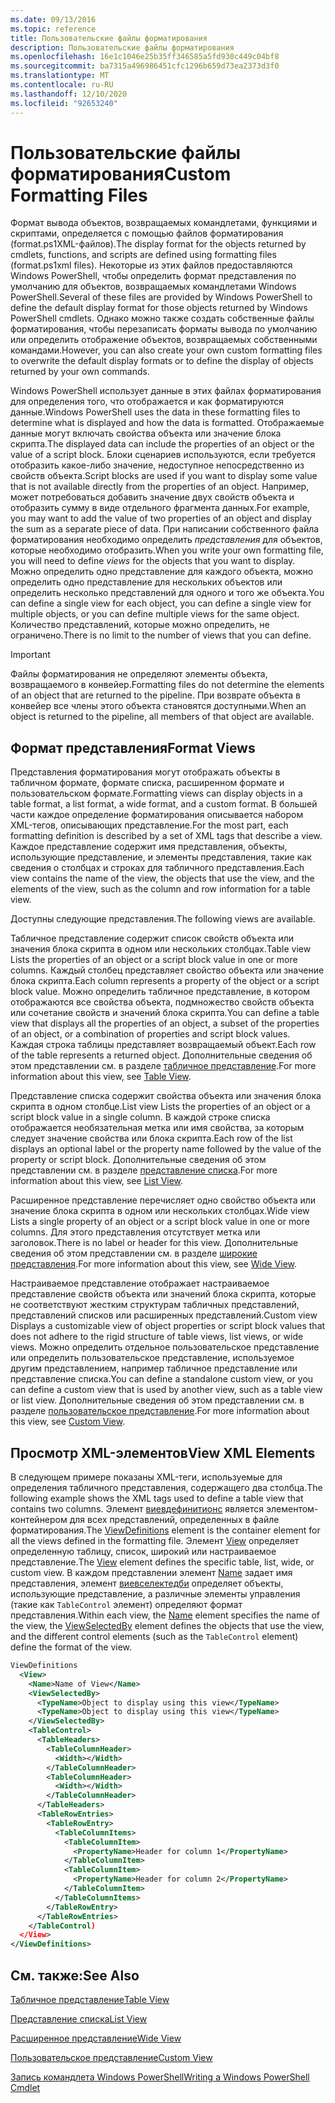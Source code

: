 ```yaml
---
ms.date: 09/13/2016
ms.topic: reference
title: Пользовательские файлы форматирования
description: Пользовательские файлы форматирования
ms.openlocfilehash: 16e1c1046e25b35ff346585a5fd930c449c04bf8
ms.sourcegitcommit: ba7315a496986451cfc1296b659d73ea2373d3f0
ms.translationtype: MT
ms.contentlocale: ru-RU
ms.lasthandoff: 12/10/2020
ms.locfileid: "92653240"
---
```

# <a name="custom-formatting-files"></a><span data-ttu-id="8706b-103">Пользовательские файлы форматирования</span><span class="sxs-lookup"><span data-stu-id="8706b-103">Custom Formatting Files</span></span>

<span data-ttu-id="8706b-104">Формат вывода объектов, возвращаемых командлетами, функциями и скриптами, определяется с помощью файлов форматирования (format.ps1XML-файлов).</span><span class="sxs-lookup"><span data-stu-id="8706b-104">The display format for the objects returned by cmdlets, functions, and scripts are defined using formatting files (format.ps1xml files).</span></span> <span data-ttu-id="8706b-105">Некоторые из этих файлов предоставляются Windows PowerShell, чтобы определить формат представления по умолчанию для объектов, возвращаемых командлетами Windows PowerShell.</span><span class="sxs-lookup"><span data-stu-id="8706b-105">Several of these files are provided by Windows PowerShell to define the default display format for those objects returned by Windows PowerShell cmdlets.</span></span> <span data-ttu-id="8706b-106">Однако можно также создать собственные файлы форматирования, чтобы перезаписать форматы вывода по умолчанию или определить отображение объектов, возвращаемых собственными командами.</span><span class="sxs-lookup"><span data-stu-id="8706b-106">However, you can also create your own custom formatting files to overwrite the default display formats or to define the display of objects returned by your own commands.</span></span>

<span data-ttu-id="8706b-107">Windows PowerShell использует данные в этих файлах форматирования для определения того, что отображается и как форматируются данные.</span><span class="sxs-lookup"><span data-stu-id="8706b-107">Windows PowerShell uses the data in these formatting files to determine what is displayed and how the data is formatted.</span></span> <span data-ttu-id="8706b-108">Отображаемые данные могут включать свойства объекта или значение блока скрипта.</span><span class="sxs-lookup"><span data-stu-id="8706b-108">The displayed data can include the properties of an object or the value of a script block.</span></span>  <span data-ttu-id="8706b-109">Блоки сценариев используются, если требуется отобразить какое-либо значение, недоступное непосредственно из свойств объекта.</span><span class="sxs-lookup"><span data-stu-id="8706b-109">Script blocks are used if you want to display some value that is not available directly from the properties of an object.</span></span> <span data-ttu-id="8706b-110">Например, может потребоваться добавить значение двух свойств объекта и отобразить сумму в виде отдельного фрагмента данных.</span><span class="sxs-lookup"><span data-stu-id="8706b-110">For example, you may want to add the value of two properties of an object and display the sum as a separate piece of data.</span></span> <span data-ttu-id="8706b-111">При написании собственного файла форматирования необходимо определить *представления* для объектов, которые необходимо отобразить.</span><span class="sxs-lookup"><span data-stu-id="8706b-111">When you write your own formatting file, you will need to define *views* for the objects that you want to display.</span></span> <span data-ttu-id="8706b-112">Можно определить одно представление для каждого объекта, можно определить одно представление для нескольких объектов или определить несколько представлений для одного и того же объекта.</span><span class="sxs-lookup"><span data-stu-id="8706b-112">You can define a single view for each object, you can define a single view for multiple objects, or you can define multiple views for the same object.</span></span> <span data-ttu-id="8706b-113">Количество представлений, которые можно определить, не ограничено.</span><span class="sxs-lookup"><span data-stu-id="8706b-113">There is no limit to the number of views that you can define.</span></span>

> [!IMPORTANT]
> <span data-ttu-id="8706b-114">Файлы форматирования не определяют элементы объекта, возвращаемого в конвейер.</span><span class="sxs-lookup"><span data-stu-id="8706b-114">Formatting files do not determine the elements of an object that are returned to the pipeline.</span></span> <span data-ttu-id="8706b-115">При возврате объекта в конвейер все члены этого объекта становятся доступными.</span><span class="sxs-lookup"><span data-stu-id="8706b-115">When an object is returned to the pipeline, all members of that object are available.</span></span>

## <a name="format-views"></a><span data-ttu-id="8706b-116">Формат представления</span><span class="sxs-lookup"><span data-stu-id="8706b-116">Format Views</span></span>

<span data-ttu-id="8706b-117">Представления форматирования могут отображать объекты в табличном формате, формате списка, расширенном формате и пользовательском формате.</span><span class="sxs-lookup"><span data-stu-id="8706b-117">Formatting views can display objects in a table format, a list format, a wide format, and a custom format.</span></span> <span data-ttu-id="8706b-118">В большей части каждое определение форматирования описывается набором XML-тегов, описывающих представление.</span><span class="sxs-lookup"><span data-stu-id="8706b-118">For the most part, each formatting definition is described by a set of XML tags that describe a view.</span></span> <span data-ttu-id="8706b-119">Каждое представление содержит имя представления, объекты, использующие представление, и элементы представления, такие как сведения о столбцах и строках для табличного представления.</span><span class="sxs-lookup"><span data-stu-id="8706b-119">Each view contains the name of the view, the objects that use the view, and the elements of the view, such as the column and row information for a table view.</span></span>

<span data-ttu-id="8706b-120">Доступны следующие представления.</span><span class="sxs-lookup"><span data-stu-id="8706b-120">The following views are available.</span></span>

<span data-ttu-id="8706b-121">Табличное представление содержит список свойств объекта или значения блока скрипта в одном или нескольких столбцах.</span><span class="sxs-lookup"><span data-stu-id="8706b-121">Table view Lists the properties of an object or a script block value in one or more columns.</span></span> <span data-ttu-id="8706b-122">Каждый столбец представляет свойство объекта или значение блока скрипта.</span><span class="sxs-lookup"><span data-stu-id="8706b-122">Each column represents a property of the object or a script block value.</span></span> <span data-ttu-id="8706b-123">Можно определить табличное представление, в котором отображаются все свойства объекта, подмножество свойств объекта или сочетание свойств и значений блока скрипта.</span><span class="sxs-lookup"><span data-stu-id="8706b-123">You can define a table view that displays all the properties of an object, a subset of the properties of an object, or a combination of properties and script block values.</span></span> <span data-ttu-id="8706b-124">Каждая строка таблицы представляет возвращаемый объект.</span><span class="sxs-lookup"><span data-stu-id="8706b-124">Each row of the table represents a returned object.</span></span> <span data-ttu-id="8706b-125">Дополнительные сведения об этом представлении см. в разделе [табличное представление](../format/creating-a-table-view.md).</span><span class="sxs-lookup"><span data-stu-id="8706b-125">For more information about this view, see [Table View](../format/creating-a-table-view.md).</span></span>

<span data-ttu-id="8706b-126">Представление списка содержит свойства объекта или значения блока скрипта в одном столбце.</span><span class="sxs-lookup"><span data-stu-id="8706b-126">List view Lists the properties of an object or a script block value in a single column.</span></span> <span data-ttu-id="8706b-127">В каждой строке списка отображается необязательная метка или имя свойства, за которым следует значение свойства или блока скрипта.</span><span class="sxs-lookup"><span data-stu-id="8706b-127">Each row of the list displays an optional label or the property name followed by the value of the property or script block.</span></span> <span data-ttu-id="8706b-128">Дополнительные сведения об этом представлении см. в разделе [представление списка](../format/creating-a-list-view.md).</span><span class="sxs-lookup"><span data-stu-id="8706b-128">For more information about this view, see [List View](../format/creating-a-list-view.md).</span></span>

<span data-ttu-id="8706b-129">Расширенное представление перечисляет одно свойство объекта или значение блока скрипта в одном или нескольких столбцах.</span><span class="sxs-lookup"><span data-stu-id="8706b-129">Wide view Lists a single property of an object or a script block value in one or more columns.</span></span> <span data-ttu-id="8706b-130">Для этого представления отсутствует метка или заголовок.</span><span class="sxs-lookup"><span data-stu-id="8706b-130">There is no label or header for this view.</span></span> <span data-ttu-id="8706b-131">Дополнительные сведения об этом представлении см. в разделе [широкие представления](../format/creating-a-wide-view.md).</span><span class="sxs-lookup"><span data-stu-id="8706b-131">For more information about this view, see [Wide View](../format/creating-a-wide-view.md).</span></span>

<span data-ttu-id="8706b-132">Настраиваемое представление отображает настраиваемое представление свойств объекта или значений блока скрипта, которые не соответствуют жестким структурам табличных представлений, представлений списков или расширенных представлений.</span><span class="sxs-lookup"><span data-stu-id="8706b-132">Custom view Displays a customizable view of object properties or script block values that does not adhere to the rigid structure of table views, list views, or wide views.</span></span> <span data-ttu-id="8706b-133">Можно определить отдельное пользовательское представление или определить пользовательское представление, используемое другим представлением, например табличное представление или представление списка.</span><span class="sxs-lookup"><span data-stu-id="8706b-133">You can define a standalone custom view, or you can define a custom view that is used by another view, such as a table view or list view.</span></span> <span data-ttu-id="8706b-134">Дополнительные сведения об этом представлении см. в разделе [пользовательское представление](../format/creating-custom-controls.md).</span><span class="sxs-lookup"><span data-stu-id="8706b-134">For more information about this view, see [Custom View](../format/creating-custom-controls.md).</span></span>

## <a name="view-xml-elements"></a><span data-ttu-id="8706b-135">Просмотр XML-элементов</span><span class="sxs-lookup"><span data-stu-id="8706b-135">View XML Elements</span></span>

<span data-ttu-id="8706b-136">В следующем примере показаны XML-теги, используемые для определения табличного представления, содержащего два столбца.</span><span class="sxs-lookup"><span data-stu-id="8706b-136">The following example shows the XML tags used to define a table view that contains two columns.</span></span> <span data-ttu-id="8706b-137">Элемент [виевдефинитионс](../format/viewdefinitions-element-format.md) является элементом-контейнером для всех представлений, определенных в файле форматирования.</span><span class="sxs-lookup"><span data-stu-id="8706b-137">The [ViewDefinitions](../format/viewdefinitions-element-format.md) element is the container element for all the views defined in the formatting file.</span></span> <span data-ttu-id="8706b-138">Элемент [View](../format/view-element-format.md) определяет определенную таблицу, список, широкий или настраиваемое представление.</span><span class="sxs-lookup"><span data-stu-id="8706b-138">The [View](../format/view-element-format.md) element defines the specific table, list, wide, or custom view.</span></span> <span data-ttu-id="8706b-139">В каждом представлении элемент [Name](../format/name-element-for-view-format.md) задает имя представления, элемент [виевселектедби](../format/viewselectedby-element-format.md) определяет объекты, использующие представление, а различные элементы управления (такие как `TableControl` элемент) определяют формат представления.</span><span class="sxs-lookup"><span data-stu-id="8706b-139">Within each view, the [Name](../format/name-element-for-view-format.md) element specifies the name of the view, the [ViewSelectedBy](../format/viewselectedby-element-format.md) element defines the objects that use the view, and the different control elements (such as the `TableControl` element) define the format of the view.</span></span>

```xml
ViewDefinitions
  <View>
    <Name>Name of View</Name>
    <ViewSelectedBy>
      <TypeName>Object to display using this view</TypeName>
      <TypeName>Object to display using this view</TypeName>
    </ViewSelectedBy>
    <TableControl>
      <TableHeaders>
        <TableColumnHeader>
          <Width></Width>
        </TableColumnHeader>
        <TableColumnHeader>
          <Width></Width>
        </TableColumnHeader>
      </TableHeaders>
      <TableRowEntries>
        <TableRowEntry>
          <TableColumnItems>
            <TableColumnItem>
              <PropertyName>Header for column 1</PropertyName>
            </TableColumnItem>
            <TableColumnItem>
              <PropertyName>Header for column 2</PropertyName>
            </TableColumnItem>
          </TableColumnItems>
        </TableRowEntry>
      </TableRowEntries>
    </TableControl)
  </View>
</ViewDefinitions>

```

## <a name="see-also"></a><span data-ttu-id="8706b-140">См. также:</span><span class="sxs-lookup"><span data-stu-id="8706b-140">See Also</span></span>

[<span data-ttu-id="8706b-141">Табличное представление</span><span class="sxs-lookup"><span data-stu-id="8706b-141">Table View</span></span>](../format/creating-a-table-view.md)

[<span data-ttu-id="8706b-142">Представление списка</span><span class="sxs-lookup"><span data-stu-id="8706b-142">List View</span></span>](../format/creating-a-list-view.md)

[<span data-ttu-id="8706b-143">Расширенное представление</span><span class="sxs-lookup"><span data-stu-id="8706b-143">Wide View</span></span>](../format/creating-a-wide-view.md)

[<span data-ttu-id="8706b-144">Пользовательское представление</span><span class="sxs-lookup"><span data-stu-id="8706b-144">Custom View</span></span>](../format/creating-custom-controls.md)

[<span data-ttu-id="8706b-145">Запись командлета Windows PowerShell</span><span class="sxs-lookup"><span data-stu-id="8706b-145">Writing a Windows PowerShell Cmdlet</span></span>](./writing-a-windows-powershell-cmdlet.md)
